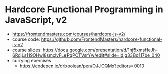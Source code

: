 # Hardcore Functional Programming in JavaScript, v2

* <https://frontendmasters.com/courses/hardcore-js-v2/>
* course code: <https://github.com/FrontendMasters/hardcore-functional-js-v2>
* course slides: <https://docs.google.com/presentation/d/1nj5xmsHeJh-6RdjLs1190Hwl8smclvFLePqPCTVsrYw/edit#slide=id.g338d117be_040>
* currying exercises
    * <https://codepen.io/drboolean/pen/OJJOQMx?editors=0010>